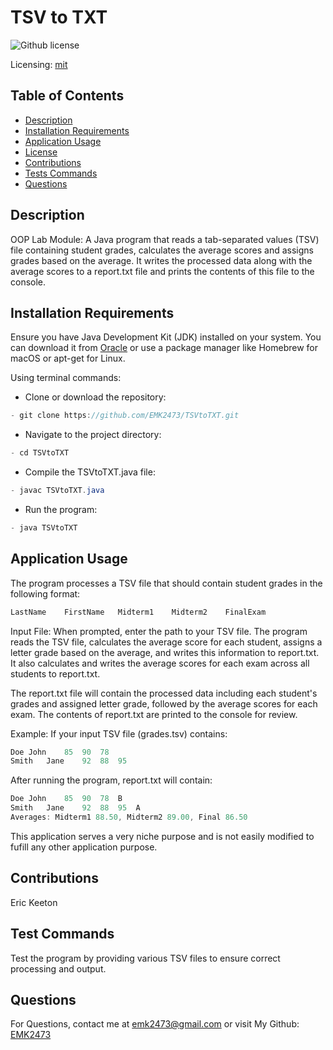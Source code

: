 # TSV to TXT
![Github license](https://img.shields.io/badge/mit-blue.svg)
 
 Licensing: [mit](https://choosealicense.com/licenses/mit/)

## Table of Contents
- [Description](#description)
- [Installation Requirements](#installation-requirements)
- [Application Usage](#application-usage)
- [License](#licensing-information)
- [Contributions](#contributions)
- [Tests Commands](#tests-commands)
- [Questions](#questions)
## Description
OOP Lab Module: A Java program that reads a tab-separated values (TSV) file containing student grades, calculates the average scores and assigns grades based on the average. It writes the processed data along with the average scores to a report.txt file and prints the contents of this file to the console.

## Installation Requirements
Ensure you have Java Development Kit (JDK) installed on your system. You can download it from [Oracle](https://www.oracle.com/java/technologies/downloads/) or use a package manager like Homebrew for macOS or apt-get for Linux. 

Using terminal commands: 

- Clone or download the repository: 
```Java 
- git clone https://github.com/EMK2473/TSVtoTXT.git 
```

- Navigate to the project directory: 
```Java
- cd TSVtoTXT 
```
- Compile the TSVtoTXT.java file: 
```Java
- javac TSVtoTXT.java 
```
- Run the program: 
```Java
- java TSVtoTXT
```  

## Application Usage
The program processes a TSV file that should contain student grades in the following format:
```Java
LastName	FirstName	Midterm1	Midterm2	FinalExam 
```
Input File: When prompted, enter the path to your TSV file. The program reads the TSV file, calculates the average score for each student, assigns a letter grade based on the average, and writes this information to report.txt. It also calculates and writes the average scores for each exam across all students to report.txt. 

The report.txt file will contain the processed data including each student's grades and assigned letter grade, followed by the average scores for each exam. The contents of report.txt are printed to the console for review.  

Example: 
If your input TSV file (grades.tsv) contains:
```Java
Doe	John	85	90	78 
Smith	Jane	92	88	95 
```
After running the program, report.txt will contain:
```Java
Doe	John	85	90	78	B 
Smith	Jane	92	88	95	A 
Averages: Midterm1 88.50, Midterm2 89.00, Final 86.50
```

This application serves a very niche purpose and is not easily modified to fufill any other application purpose.

## Contributions
Eric Keeton

## Test Commands
Test the program by providing various TSV files to ensure correct processing and output.

## Questions
For Questions, contact me at emk2473@gmail.com or visit My Github: [EMK2473](https://github.com/EMK2473)